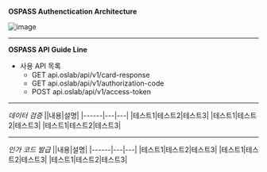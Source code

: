 **OSPASS Authenctication Architecture**

![image](https://github.com/user-attachments/assets/715541f4-9763-401e-a1c3-adeb079e5366)

---

**OSPASS API Guide Line**
- 사용 API 목록
  - GET api.oslab/api/v1/card-response
  - GET api.oslab/api/v1/authorization-code
  - POST api.oslab/api/v1/access-token

---

*데이터 검증*
||내용|설명|
|------|---|---|
|테스트1|테스트2|테스트3|
|테스트1|테스트2|테스트3|
|테스트1|테스트2|테스트3|

---

*인가 코드 발급*
||내용|설명|
|------|---|---|
|테스트1|테스트2|테스트3|
|테스트1|테스트2|테스트3|
|테스트1|테스트2|테스트3|
